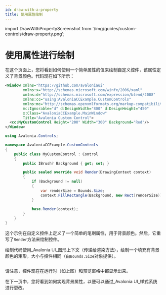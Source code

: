 ```yaml
---
id: draw-with-a-property
title: 使用属性绘制
---
```


import DrawWithPropertyScreenshot from '/img/guides/custom-controls/draw-property.png';

# 使用属性进行绘制

在这个页面上，您将看到如何使用一个简单属性的值来绘制自定义控件，该属性定义了背景颜色。代码现在如下所示：

```xml title='MainWindow.xaml'
<Window xmlns="https://github.com/avaloniaui"
        xmlns:x="http://schemas.microsoft.com/winfx/2006/xaml"
        xmlns:d="http://schemas.microsoft.com/expression/blend/2008"
        xmlns:cc="using:AvaloniaCCExample.CustomControls"
        xmlns:mc="http://schemas.openxmlformats.org/markup-compatibility/2006"
        mc:Ignorable="d" d:DesignWidth="800" d:DesignHeight="450"
        x:Class="AvaloniaCCExample.MainWindow"
        Title="Avalonia Custom Control">
  <cc:MyCustomControl Height="200" Width="300" Background="Red"/>
</Window>

```

```csharp title='MyCustomControl.cs'
using Avalonia.Controls;

namespace AvaloniaCCExample.CustomControls
{
    public class MyCustomControl : Control
    {
        public IBrush? Background { get; set; }

        public sealed override void Render(DrawingContext context)
        {
            if (Background != null)
            {
                var renderSize = Bounds.Size;
                context.FillRectangle(Background, new Rect(renderSize));
            }
            
            base.Render(context);
        }
    }
}
```

这个示例在自定义控件上定义了一个简单的笔刷属性，用于背景颜色。然后，它重写了`Render`方法来绘制控件。

绘制代码使用_Avalonia UI_图形上下文（传递给渲染方法），绘制一个填充有背景颜色的矩形，大小与控件相同（由`Bounds.Size`对象提供）。

<img src={DrawWithPropertyScreenshot} alt=""/>

请注意，控件现在在运行时（如上图）和预览窗格中都显示出来。

在下一页中，您将看到如何实现背景属性，以便可以通过_Avalonia UI_样式系统进行更改。
